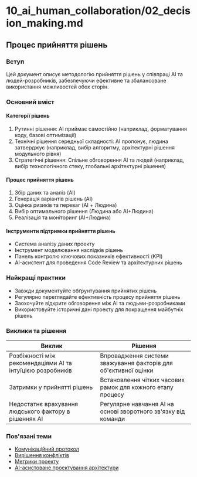 # 10_ai_human_collaboration/02_decision_making.md

## Процес прийняття рішень

### Вступ
Цей документ описує методологію прийняття рішень у співпраці AI та людей-розробників, забезпечуючи ефективне та збалансоване використання можливостей обох сторін.

### Основний вміст

#### Категорії рішень
1. Рутинні рішення: AI приймає самостійно (наприклад, форматування коду, базові оптимізації)
2. Технічні рішення середньої складності: AI пропонує, людина затверджує (наприклад, вибір алгоритму, архітектурні рішення модульного рівня)
3. Стратегічні рішення: Спільне обговорення AI та людей (наприклад, вибір технологічного стеку, глобальні архітектурні рішення)

#### Процес прийняття рішень
1. Збір даних та аналіз (AI)
2. Генерація варіантів рішень (AI)
3. Оцінка ризиків та переваг (AI + Людина)
4. Вибір оптимального рішення (Людина або AI+Людина)
5. Реалізація та моніторинг (AI+Людина)

#### Інструменти підтримки прийняття рішень
- Система аналізу даних проекту
- Інструмент моделювання наслідків рішень
- Панель контролю ключових показників ефективності (KPI)
- AI-асистент для проведення Code Review та архітектурних рішень

### Найкращі практики
- Завжди документуйте обґрунтування прийнятих рішень
- Регулярно переглядайте ефективність процесу прийняття рішень
- Заохочуйте відкрите обговорення між AI та людьми-розробниками
- Використовуйте історичні дані проекту для покращення майбутніх рішень

### Виклики та рішення
| Виклик | Рішення |
|--------|---------|
| Розбіжності між рекомендаціями AI та інтуїцією розробників | Впровадження системи зважування факторів для об'єктивної оцінки |
| Затримки у прийнятті рішень | Встановлення чітких часових рамок для кожного етапу процесу |
| Недостатнє врахування людського фактору в рішеннях AI | Регулярне навчання AI на основі зворотного зв'язку від команди |

### Пов'язані теми
- [Комунікаційний протокол](01_communication_protocol.md)
- [Вирішення конфліктів](03_conflict_resolution.md)
- [Метрики проекту](../07_project_management/04_project_metrics.md)
- [AI-асистоване проектування архітектури](../09_ai_automation/01_code_generation.md)